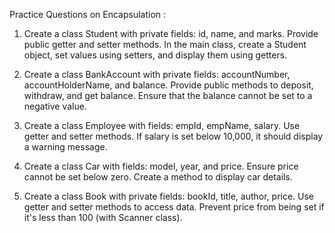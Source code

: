 Practice Questions on Encapsulation : 


1. Create a class Student with private fields: id, name, and marks.
   Provide public getter and setter methods.
   In the main class, create a Student object, set values using setters, and display them using getters.

2. Create a class BankAccount with private fields: accountNumber, accountHolderName, and balance.
   Provide public methods to deposit, withdraw, and get balance.
   Ensure that the balance cannot be set to a negative value.

3. Create a class Employee with fields: empId, empName, salary.
   Use getter and setter methods.
   If salary is set below 10,000, it should display a warning message.

4. Create a class Car with fields: model, year, and price.
   Ensure price cannot be set below zero.
   Create a method to display car details.

5. Create a class Book with private fields: bookId, title, author, price.
   Use getter and setter methods to access data.
   Prevent price from being set if it's less than 100 (with Scanner class).
